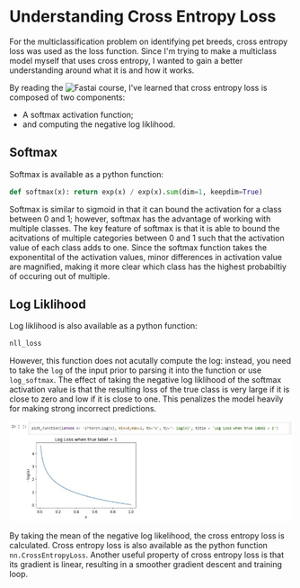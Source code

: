 # Understanding Cross Entropy Loss

For the multiclassification problem on identifying pet breeds, cross entropy loss was used as the loss function. Since I'm trying to make a multiclass model myself that uses cross entropy, I wanted to gain a better understanding around what it is and how it works.

By reading the ![Fastai course](https://github.com/lovellbrian/fastbook/blob/master/05_pet_breeds.ipynb), I've learned that cross entropy loss is composed of two components:
- A softmax activation function;
- and computing the negative log liklihood.

## Softmax
Softmax is available as a python function:
```python
def softmax(x): return exp(x) / exp(x).sum(dim=1, keepdim=True)
```
Softmax is similar to sigmoid in that it can bound the activation for a class between 0 and 1; however, softmax has the advantage of working with multiple classes. The key feature of softmax is that it is able to bound the acitvations of multiple categories between 0 and 1 such that the activation value of each class adds to one. Since the softmax function takes the exponentital of the activation values, minor differences in activation value are magnified, making it more clear which class has the highest probabiltiy of occuring out of multiple.

## Log Liklihood
Log liklihood is also available as a python function:
```python
nll_loss
```
However, this function does not acutally compute the log: instead, you need to take the ```log``` of the input prior to parsing it into the function or use ```log_softmax```. The effect of taking the negative log liklihood of the softmax activation value is that the resulting loss of the true class is very large if it is close to zero and low if it is close to one. This penalizes the model heavily for making strong incorrect predictions.

![](Capture9.JPG)

By taking the mean of the negative log likelihood, the cross entropy loss is calculated. Cross entropy loss is also available as the python function ```nn.CrossEntropyLoss```. Another useful property of cross entropy loss is that its gradient is linear, resulting in a smoother gradient descent and training loop.
